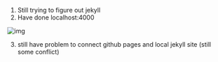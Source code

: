 1. Still trying to figure out jekyll
2. Have done localhost:4000

![img](https://raw.githubusercontent.com/wahyuadt/extra182/master/_posts/img/Sketch(4).JPG)

3. still have problem to connect github pages and local jekyll site (still some conflict)
